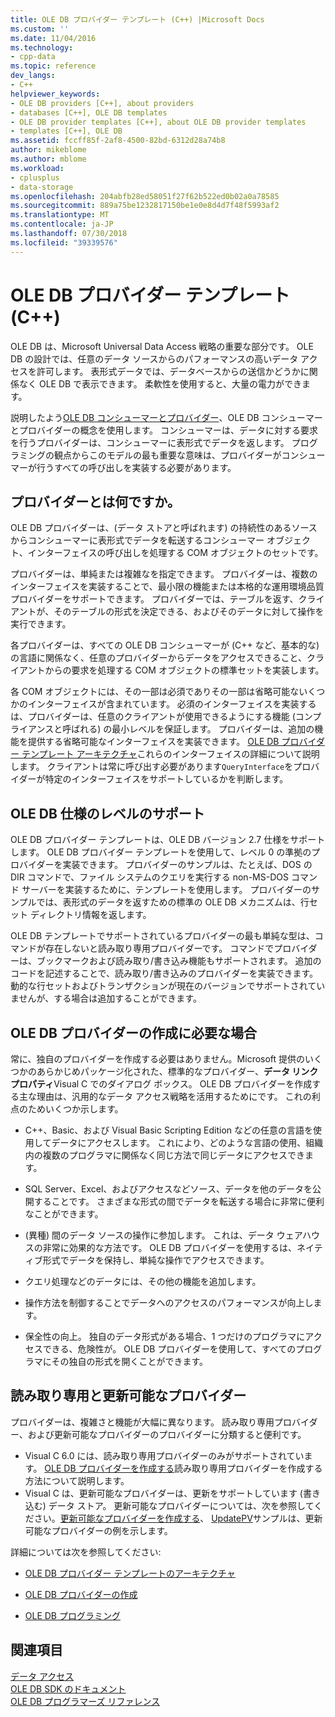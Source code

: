 ```yaml
---
title: OLE DB プロバイダー テンプレート (C++) |Microsoft Docs
ms.custom: ''
ms.date: 11/04/2016
ms.technology:
- cpp-data
ms.topic: reference
dev_langs:
- C++
helpviewer_keywords:
- OLE DB providers [C++], about providers
- databases [C++], OLE DB templates
- OLE DB provider templates [C++], about OLE DB provider templates
- templates [C++], OLE DB
ms.assetid: fccff85f-2af8-4500-82bd-6312d28a74b8
author: mikeblome
ms.author: mblome
ms.workload:
- cplusplus
- data-storage
ms.openlocfilehash: 204abfb28ed58051f27f62b522ed0b02a0a78585
ms.sourcegitcommit: 889a75be1232817150be1e0e8d4d7f48f5993af2
ms.translationtype: MT
ms.contentlocale: ja-JP
ms.lasthandoff: 07/30/2018
ms.locfileid: "39339576"
---
```

# <a name="ole-db-provider-templates-c"></a>OLE DB プロバイダー テンプレート (C++)
OLE DB は、Microsoft Universal Data Access 戦略の重要な部分です。 OLE DB の設計では、任意のデータ ソースからのパフォーマンスの高いデータ アクセスを許可します。 表形式データでは、データベースからの送信かどうかに関係なく OLE DB で表示できます。 柔軟性を使用すると、大量の電力ができます。  
  
 説明したよう[OLE DB コンシューマーとプロバイダー](../../data/oledb/ole-db-consumers-and-providers.md)、OLE DB コンシューマーとプロバイダーの概念を使用します。 コンシューマーは、データに対する要求を行うプロバイダーは、コンシューマーに表形式でデータを返します。 プログラミングの観点からこのモデルの最も重要な意味は、プロバイダーがコンシューマーが行うすべての呼び出しを実装する必要があります。  
  
## <a name="what-is-a-provider"></a>プロバイダーとは何ですか。  
 OLE DB プロバイダーは、(データ ストアと呼ばれます) の持続性のあるソースからコンシューマーに表形式でデータを転送するコンシューマー オブジェクト、インターフェイスの呼び出しを処理する COM オブジェクトのセットです。  
  
 プロバイダーは、単純または複雑なを指定できます。 プロバイダーは、複数のインターフェイスを実装することで、最小限の機能または本格的な運用環境品質プロバイダーをサポートできます。 プロバイダーでは、テーブルを返す、クライアントが、そのテーブルの形式を決定できる、およびそのデータに対して操作を実行できます。  
  
 各プロバイダーは、すべての OLE DB コンシューマーが (C++ など、基本的な) の言語に関係なく、任意のプロバイダーからデータをアクセスできること、クライアントからの要求を処理する COM オブジェクトの標準セットを実装します。  
  
 各 COM オブジェクトには、その一部は必須でありその一部は省略可能ないくつかのインターフェイスが含まれています。 必須のインターフェイスを実装するは、プロバイダーは、任意のクライアントが使用できるようにする機能 (コンプライアンスと呼ばれる) の最小レベルを保証します。 プロバイダーは、追加の機能を提供する省略可能なインターフェイスを実装できます。 [OLE DB プロバイダー テンプレート アーキテクチャ](../../data/oledb/ole-db-provider-template-architecture.md)これらのインターフェイスの詳細について説明します。 クライアントは常に呼び出す必要があります`QueryInterface`をプロバイダーが特定のインターフェイスをサポートしているかを判断します。  
  
## <a name="ole-db-specification-level-support"></a>OLE DB 仕様のレベルのサポート  
 OLE DB プロバイダー テンプレートは、OLE DB バージョン 2.7 仕様をサポートします。 OLE DB プロバイダー テンプレートを使用して、レベル 0 の準拠のプロバイダーを実装できます。 プロバイダーのサンプルは、たとえば、DOS の DIR コマンドで、ファイル システムのクエリを実行する non-MS-DOS コマンド サーバーを実装するために、テンプレートを使用します。 プロバイダーのサンプルでは、表形式のデータを返すための標準の OLE DB メカニズムは、行セット ディレクトリ情報を返します。  
  
 OLE DB テンプレートでサポートされているプロバイダーの最も単純な型は、コマンドが存在しないと読み取り専用プロバイダーです。 コマンドでプロバイダーは、ブックマークおよび読み取り/書き込み機能もサポートされます。 追加のコードを記述することで、読み取り/書き込みのプロバイダーを実装できます。 動的な行セットおよびトランザクションが現在のバージョンでサポートされていませんが、する場合は追加することができます。  
  
## <a name="when-do-you-need-to-create-an-ole-db-provider"></a>OLE DB プロバイダーの作成に必要な場合  
 常に、独自のプロバイダーを作成する必要はありません。Microsoft 提供のいくつかのあらかじめパッケージ化された、標準的なプロバイダー、**データ リンク プロパティ**Visual C でのダイアログ ボックス。 OLE DB プロバイダーを作成する主な理由は、汎用的なデータ アクセス戦略を活用するためにです。 これの利点のためいくつか示します。  
  
-   C++、Basic、および Visual Basic Scripting Edition などの任意の言語を使用してデータにアクセスします。 これにより、どのような言語の使用、組織内の複数のプログラマに関係なく同じ方法で同じデータにアクセスできます。  
  
-   SQL Server、Excel、およびアクセスなどソース、データを他のデータを公開することです。 さまざまな形式の間でデータを転送する場合に非常に便利なことができます。  
  
-   (異種) 間のデータ ソースの操作に参加します。 これは、データ ウェアハウスの非常に効果的な方法です。 OLE DB プロバイダーを使用するは、ネイティブ形式でデータを保持し、単純な操作でアクセスできます。  
  
-   クエリ処理などのデータには、その他の機能を追加します。  
  
-   操作方法を制御することでデータへのアクセスのパフォーマンスが向上します。  
  
-   保全性の向上。 独自のデータ形式がある場合、1 つだけのプログラマにアクセスできる、危険性が。 OLE DB プロバイダーを使用して、すべてのプログラマにその独自の形式を開くことができます。  
  
## <a name="read-only-and-updatable-providers"></a>読み取り専用と更新可能なプロバイダー  
 プロバイダーは、複雑さと機能が大幅に異なります。 読み取り専用プロバイダー、および更新可能なプロバイダーのプロバイダーに分類すると便利です。  
  
-   Visual C 6.0 には、読み取り専用プロバイダーのみがサポートされています。 [OLE DB プロバイダーを作成する](../../data/oledb/creating-an-ole-db-provider.md)読み取り専用プロバイダーを作成する方法について説明します。  
-   Visual C は、更新可能なプロバイダーは、更新をサポートしています (書き込む) データ ストア。 更新可能なプロバイダーについては、次を参照してください。[更新可能なプロバイダーを作成する](../../data/oledb/creating-an-updatable-provider.md)、 [UpdatePV](http://msdn.microsoft.com/c8bed873-223c-4a7d-af55-f90138c6f38f)サンプルは、更新可能なプロバイダーの例を示します。  
  
 詳細については次を参照してください:  
  
-   [OLE DB プロバイダー テンプレートのアーキテクチャ](../../data/oledb/ole-db-provider-template-architecture.md)  
  
-   [OLE DB プロバイダーの作成](../../data/oledb/creating-an-ole-db-provider.md)  
  
-   [OLE DB プログラミング](../../data/oledb/ole-db-programming.md)  
  
## <a name="see-also"></a>関連項目  
 [データ アクセス](../data-access-in-cpp.md)   
 [OLE DB SDK のドキュメント](https://msdn.microsoft.com/library/ms722784.aspx)   
 [OLE DB プログラマーズ リファレンス](https://msdn.microsoft.com/library/ms713643.aspx)